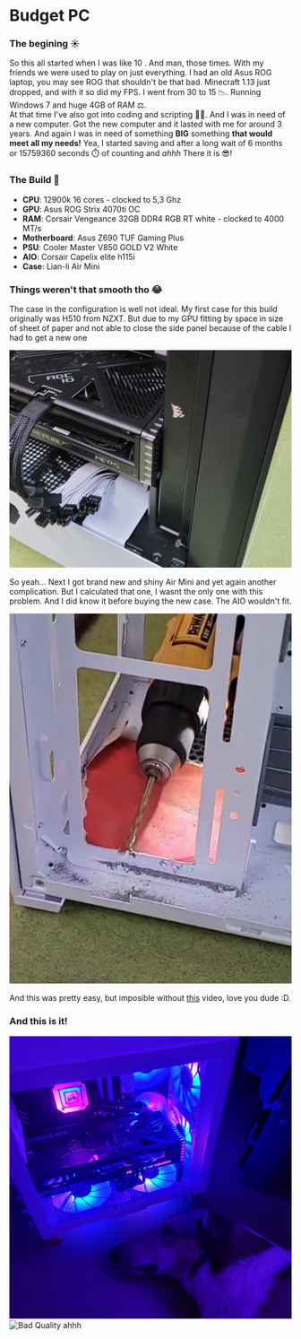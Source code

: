 # Budget PC

### The begining ☀️

So this all started when I was like 10 . And man, those times. With my friends we were used to play on just everything. I had an old Asus ROG laptop, you may see ROG that shouldn't be that bad. Minecraft 1.13 just dropped, and with it so did my FPS. I went from 30 to 15 📉. Running Windows 7 and huge 4GB of RAM ⚖️.
<br />
At that time I've also got into coding and scripting 👨‍💻. And I was in need of a new computer. Got the new computer and it lasted with me for around 3 years. And again I was in need of something **BIG** something **that would meet all my needs!** Yea, I started saving and after a long wait of 6 months or 15759360 seconds ⏱️ of counting and *ahhh* There it is 😎! 

### The Build 🧭
* **CPU**: 12900k 16 cores - clocked to 5,3 Ghz
* **GPU**: Asus ROG Strix 4070ti OC
* **RAM**: Corsair Vengeance 32GB DDR4 RGB RT white - clocked to 4000 MT/s
* **Motherboard**: Asus Z690 TUF Gaming Plus
* **PSU**: Cooler Master V850 GOLD V2 White
* **AIO**: Corsair Capelix elite h115i
* **Case**: Lian-li Air Mini

### Things weren't that smooth tho 😂
The case in the configuration is well not ideal. My first case for this build originally was H510 from NZXT. But due to my GPU fitting by space in size of sheet of paper and not able to close the side panel because of the cable I had to get a new one <br />

![PC](/index/PC/gpu.jpg) <br />

So yeah... Next I got brand new and shiny Air Mini and yet again another complication. But I calculated that one, I wasnt the only one with this problem. And I did know it before buying the new case. The AIO wouldn't fit. <br />

![Problem](/index/PC/solved.png) <br />

And this was pretty easy, but imposible without [this](https://www.youtube.com/watch?v=fnhjMb_ozb0) video, love you dude :D.

### And this is it!

![Bad Quality ahhh](/index/PC/beauty.jpg)
![Bad Quality ahhh](/index/PC/pc.gif)


